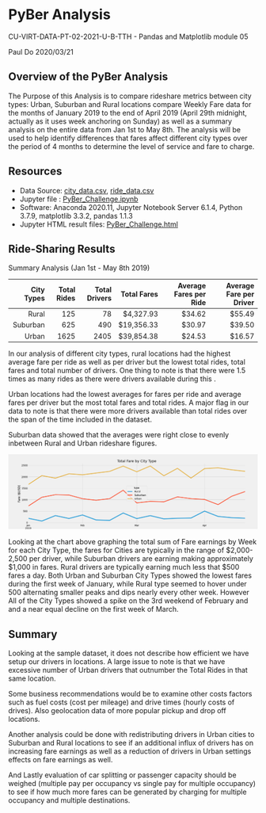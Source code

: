 # PyBer Analysis
CU-VIRT-DATA-PT-02-2021-U-B-TTH - Pandas and Matplotlib module 05  

Paul Do 2020/03/21

## **Overview of the PyBer Analysis**

The Purpose of this Analysis is to compare rideshare metrics between city types: Urban, Suburban and Rural locations compare Weekly Fare data for the months of January 2019 to the end of April 2019 (April 29th midnight, actually as it uses week anchoring on Sunday) as well as a summary analysis on the entire data from Jan 1st to May 8th. The analysis will be used to help identify differences that fares affect different city types over the period of 4 months to determine the level of service and fare to charge.  

## Resources

- Data Source:   [city_data.csv](Resources/city_data.csv), [ride_data.csv](Resources/ride_data.csv) 
- Jupyter file : [PyBer_Challenge.ipynb ](PyBer_Challenge.ipynb)
- Software: Anaconda 2020.11, Jupyter Notebook Server 6.1.4, Python 3.7.9, matplotlib 3.3.2, pandas 1.1.3
- Jupyter HTML result files:  [PyBer_Challenge.html](PyBer_Challenge.html) 

## Ride-Sharing Results

Summary Analysis (Jan 1st - May 8th 2019)

| City Types | Total Rides | Total Drivers | Total Fares | Average Fares per Ride | Average Fare per Driver |
| ---------: | ----------: | ------------: | ----------: | ---------------------: | ----------------------: |
|      Rural |         125 |            78 |   $4,327.93 |                 $34.62 |                  $55.49 |
|   Suburban |         625 |           490 |  $19,356.33 |                 $30.97 |                  $39.50 |
|      Urban |        1625 |          2405 |  $39,854.38 |                 $24.53 |                  $16.57 |

In our analysis of different city types, rural locations had the highest average fare per ride as well as per driver but the lowest total rides, total fares and total number of drivers. One thing to note is that there were 1.5 times as many rides as there were drivers available during this .

Urban locations had the lowest averages for fares per ride and average fares per driver but the most total fares and total rides. A major flag in our data to note is that there were more drivers available than total rides over the span of the time included in the dataset. 

Suburban data showed that the averages were right close to evenly inbetween Rural and Urban rideshare figures.

![PyBer_fare_summary](analysis/PyBer_fare_summary.png)

Looking at the chart above graphing the total sum of Fare earnings by Week for each City Type, the fares for Cities are typically in the range of $2,000-2,500 per driver, while Suburban drivers are earning making approximately $1,000 in fares. Rural drivers are typically earning much less that $500 fares a day. Both Urban and Suburban City Types showed the lowest fares during the first week of January, while Rural type seemed to hover under 500 alternating smaller peaks and dips nearly every other week. However All of the City Types showed a spike on the 3rd weekend of February and and a near equal decline on the first week of March.

  ## Summary

Looking at the sample dataset, it does not describe how efficient we have setup our drivers in locations. A large issue to note is that we have excessive number of Urban drivers that outnumber the Total Rides in that same location. 

Some business recommendations would be to examine other costs factors such as fuel costs (cost per mileage) and drive times (hourly costs of drives). Also geolocation data of more popular pickup and drop off locations. 

Another analysis could be done with redistributing drivers in Urban cities to Suburban and Rural locations to see if an additional influx of drivers has on increasing fare earnings as well as a reduction of drivers in Urban settings effects on fare earnings as well.

And Lastly evaluation of car splitting or passenger capacity should be weighed (multiple pay per occupancy vs single pay for multiple occupancy) to see if how much more fares can be generated by charging for multiple occupancy and multiple destinations.